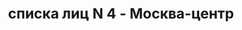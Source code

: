 ---
title: списка лиц N 4 - Москва-центр
description: РГАСПИ, ф.17, оп.171, дело 417, лист 254
images:
- /disk/pictures/v09/17-171-417-254.jpg
- /disk/pictures/v09/17-171-417-255.jpg
- /disk/pictures/v09/17-171-417-256.jpg
---